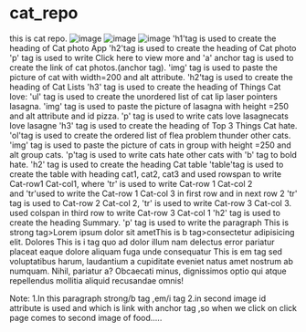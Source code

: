 # cat_repo
this is cat repo.
![image](https://github.com/nipun0607/cat_repo/assets/126556793/255a4146-39e8-4e26-8be1-472579869824)
![image](https://github.com/nipun0607/cat_repo/assets/126556793/44d3c112-ca0c-4411-a404-6ff97c1821df)
![image](https://github.com/nipun0607/cat_repo/assets/126556793/33347811-2d91-452b-8744-c1dd4c59f65e)
'h1'tag is used to create the heading of Cat photo App
'h2'tag is used to create the heading of Cat photo 
'p' tag is used to write Click here to view more and 'a' anchor tag is used to create the link of cat photos.(anchor tag).
'img' tag is used to paste the picture of cat with width=200 and alt attribute.
'h2'tag is used to create the heading of Cat Lists
'h3' tag is used to create the heading of Things Cat love:
'ul' tag is used to create the unordered list of cat lip laser pointers lasagna.
'img' tag is used to paste the picture of lasagna with height =250 and alt attribute and id pizza.
'p' tag is used to write cats love lasagnecats love lasagne
'h3' tag is used to create the heading of Top 3 Things Cat hate.
'ol'tag is used to create the ordered list of flea problem thunder other cats.
'img' tag is used to paste the picture of cats in group  with height =250 and alt group cats.
'p'tag is used to write cats hate other cats with 'b' tag to bold hate.
'h2' tag is used to create the heading Cat table
'table'tag is used to create the table with heading cat1, cat2, cat3 and used rowspan to write Cat-row1 Cat-col1, where 'tr' is used to write Cat-row 1 Cat-col 2	
and 'tr'used to write the Cat-row 1 Cat-col 3 in first row and in next row 2 'tr' tag is used to Cat-row 2 Cat-col 2, 'tr' is used to write Cat-row 3 Cat-col 3.
used colspan in third row to write Cat-row 3 Cat-col 1
'h2' tag is used to create the heading Summary.
'p' tag is used to write the paragraph This is strong tag>Lorem ipsum dolor sit ametThis is b tag>consectetur adipisicing elit. Dolores This is i tag quo ad dolor illum nam delectus error pariatur placeat eaque dolore aliquam fuga unde consequatur This is em tag sed voluptatibus harum, laudantium a cupiditate eveniet natus amet nostrum ab numquam. Nihil, pariatur a? Obcaecati minus, dignissimos optio qui atque repellendus mollitia aliquid recusandae omnis!

Note: 1.In this paragraph strong/b tag ,em/i tag
2.in second image id attribute is used and which is link with anchor tag ,so when we click on click page comes to second image of food.....


	
 






